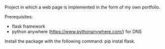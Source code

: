 Project in which a web page is implemented in the form of my own portfolio.

Prerequisites:
- flask framework
- python anywhere (https://www.pythonanywhere.com/) for DNS

Install the package with the following command: pip instal flask.
